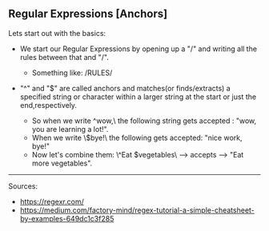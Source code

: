 <!--title="Regular Expressions [Anchors]"-->

## Regular Expressions [Anchors]

Lets start out with the basics:

* We start our Regular Expressions by opening up a "/" and writing all the rules between that and "/".
  * Something like: /RULES/ 

* "^" and "$" are called anchors and matches(or finds/extracts) a specified string or character within a larger string  at the start or just the end,respectively.
  * So when we write \^wow,\ the following string gets accepted : "wow, you are learning a lot!". 
  * When we write \\$bye!\ the following gets accepted: "nice work, bye!"
  * Now let's combine them: \\^Eat $vegetables\ --> accepts --> "Eat more vegetables".



***

Sources:

* https://regexr.com/
* https://medium.com/factory-mind/regex-tutorial-a-simple-cheatsheet-by-examples-649dc1c3f285